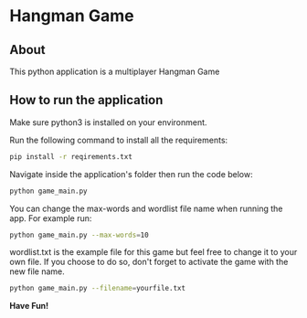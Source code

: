 # Hangman Game

## About

This python application is a multiplayer Hangman Game
 

## How to run the application

Make sure python3 is installed on your environment.

Run the following command to install all the requirements:

```bash
pip install -r reqirements.txt
```

Navigate inside the application's folder then run the code below:

```bash
python game_main.py
```

You can change the max-words and wordlist file name when running the app. For example run:

```bash
python game_main.py --max-words=10
```

wordlist.txt is the example file for this game but feel free to change it to your own file.
If you choose to do so, don't forget to activate the game with the new file name.

```bash
python game_main.py --filename=yourfile.txt
```

**Have Fun!**